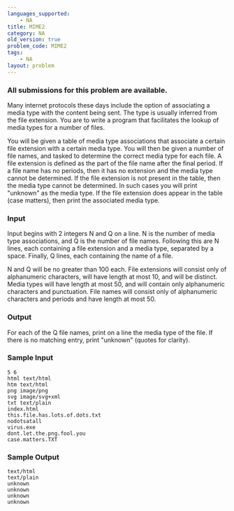 ```yaml
---
languages_supported:
    - NA
title: MIME2
category: NA
old_version: true
problem_code: MIME2
tags:
    - NA
layout: problem
---
```

###  All submissions for this problem are available. 

Many internet protocols these days include the option of associating a media type with the content being sent. The type is usually inferred from the file extension. You are to write a program that facilitates the lookup of media types for a number of files.

You will be given a table of media type associations that associate a certain file extension with a certain media type. You will then be given a number of file names, and tasked to determine the correct media type for each file. A file extension is defined as the part of the file name after the final period. If a file name has no periods, then it has no extension and the media type cannot be determined. If the file extension is not present in the table, then the media type cannot be determined. In such cases you will print "unknown" as the media type. If the file extension does appear in the table (case matters), then print the associated media type.

### Input

Input begins with 2 integers N and Q on a line. N is the number of media type associations, and Q is the number of file names. Following this are N lines, each containing a file extension and a media type, separated by a space. Finally, Q lines, each containing the name of a file.

N and Q will be no greater than 100 each. File extensions will consist only of alphanumeric characters, will have length at most 10, and will be distinct. Media types will have length at most 50, and will contain only alphanumeric characters and punctuation. File names will consist only of alphanumeric characters and periods and have length at most 50.

### Output

For each of the Q file names, print on a line the media type of the file. If there is no matching entry, print "unknown" (quotes for clarity).

### Sample Input

```
5 6
html text/html
htm text/html
png image/png
svg image/svg+xml
txt text/plain
index.html
this.file.has.lots.of.dots.txt
nodotsatall
virus.exe
dont.let.the.png.fool.you
case.matters.TXT

```
### Sample Output

```
text/html
text/plain
unknown
unknown
unknown
unknown

```